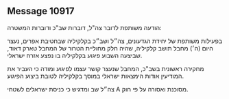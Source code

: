 ## Message 10917

הודעה משותפת לדובר צה"ל, דוברות שב"כ ודוברות המשטרה: 

בפעילות משותפת של יחידת הגדעונים, צה״ל ושב״כ בקלקיליה שבחטיבת אפרים, נעצר היום (ה׳) מחבל תושב קלקיליה, שהיה חלק מחוליית הטרור של המחבל טארק דאוד, שביצעה השבוע פיגוע בקלקיליה בו נפצע אזרח ישראלי.

מחקירה ראשונית בשב"כ, המחבל שנעצר קושר עצמו לפיגוע ומודה כי העביר את המודיעין אודות הימצאות ישראלי במוסך בקלקיליה לטובת ביצוע הפיגוע. 

צה״ל שב ומדגיש כי כניסת ישראלים לשטחי A מסוכנת ואסורה על פי חוק.


